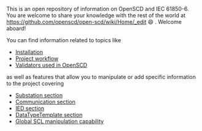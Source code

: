 This is an open repository of information on OpenSCD and IEC 61850-6. You are welcome to share your knowledge with the rest of the world at https://github.com/openscd/open-scd/wiki/Home/_edit 😄 . Welcome aboard!

You can find information related to topics like
- [Installation](https://github.com/openscd/open-scd/wiki/InstallOpenSCD)
- [Project workflow](https://github.com/openscd/open-scd/wiki/Validators)
- [Validators used in OpenSCD](https://github.com/openscd/open-scd/wiki/Validators)

as well as features that allow you to manipulate or add specific information to the project covering 

- [Substation section](https://github.com/openscd/open-scd/wiki/Substation)
- [Communication section](https://github.com/openscd/open-scd/wiki/Communication)
- [IED section](https://github.com/openscd/open-scd/wiki/IED)
- [DataTypeTemplate section](https://github.com/openscd/open-scd/wiki/DataTypeTemaplates)
- [Global SCL manipulation capability](https://github.com/openscd/open-scd/wiki/Global-SCL-manipulation)